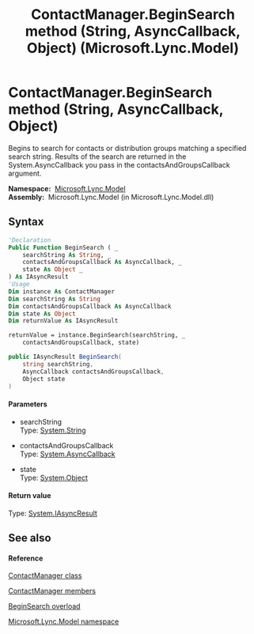 ﻿---
title: ContactManager.BeginSearch method (String, AsyncCallback, Object) (Microsoft.Lync.Model)
TOCTitle: BeginSearch method (String, AsyncCallback, Object)
ms:assetid: M:Microsoft.Lync.Model.ContactManager.BeginSearch(System.String,System.AsyncCallback,System.Object)_DI_3_UC_OCS14MrefLyncWPF
ms:mtpsurl: https://msdn.microsoft.com/en-us/library/microsoft.lync.model.contactmanager.beginsearch(v=office.15)
ms:contentKeyID: 48601820
ms.date: 07/28/2014
mtps_version: v=office.15
dev_langs:
- vb
- csharp
---

# ContactManager.BeginSearch method (String, AsyncCallback, Object)

Begins to search for contacts or distribution groups matching a specified search string. Results of the search are returned in the System.AsyncCallback you pass in the contactsAndGroupsCallback argument.

**Namespace:**  [Microsoft.Lync.Model](microsoft-lync-model-namespace_2.md)  
**Assembly:**  Microsoft.Lync.Model (in Microsoft.Lync.Model.dll)

## Syntax

``` vb
'Declaration
Public Function BeginSearch ( _
    searchString As String, _
    contactsAndGroupsCallback As AsyncCallback, _
    state As Object _
) As IAsyncResult
'Usage
Dim instance As ContactManager
Dim searchString As String
Dim contactsAndGroupsCallback As AsyncCallback
Dim state As Object
Dim returnValue As IAsyncResult

returnValue = instance.BeginSearch(searchString, _
    contactsAndGroupsCallback, state)
```

``` csharp
public IAsyncResult BeginSearch(
    string searchString,
    AsyncCallback contactsAndGroupsCallback,
    Object state
)
```

#### Parameters

  - searchString  
    Type: [System.String](http://msdn2.microsoft.com/en-us/library/s1wwdcbf)  

<!-- end list -->

  - contactsAndGroupsCallback  
    Type: [System.AsyncCallback](http://msdn2.microsoft.com/en-us/library/ckbe7yh5)  

<!-- end list -->

  - state  
    Type: [System.Object](http://msdn2.microsoft.com/en-us/library/e5kfa45b)  

#### Return value

Type: [System.IAsyncResult](http://msdn2.microsoft.com/en-us/library/ft8a6455)  

## See also

#### Reference

[ContactManager class](contactmanager-class-microsoft-lync-model_2.md)

[ContactManager members](contactmanager-members-microsoft-lync-model_2.md)

[BeginSearch overload](contactmanager-beginsearch-method-microsoft-lync-model_2.md)

[Microsoft.Lync.Model namespace](microsoft-lync-model-namespace_2.md)

